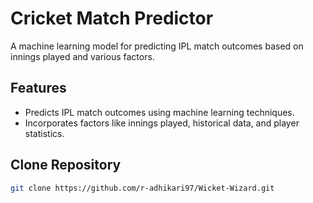 # Cricket Match Predictor

A machine learning model for predicting IPL match outcomes based on innings played and various factors.

## Features

- Predicts IPL match outcomes using machine learning techniques.
- Incorporates factors like innings played, historical data, and player statistics.
  
## Clone Repository
```bash
git clone https://github.com/r-adhikari97/Wicket-Wizard.git
